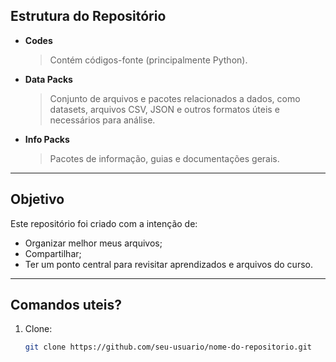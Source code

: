 ## Estrutura do Repositório

- **Codes**
  > Contém códigos-fonte (principalmente Python).

- **Data Packs**
  > Conjunto de arquivos e pacotes relacionados a dados, como datasets, arquivos CSV, JSON e outros formatos úteis e necessários para análise.

- **Info Packs**
  > Pacotes de informação, guias e documentações gerais.

---

## Objetivo

Este repositório foi criado com a intenção de:

- Organizar melhor meus arquivos;
- Compartilhar;
- Ter um ponto central para revisitar aprendizados e arquivos do curso.

---

## Comandos uteis?

1. Clone:
   ```bash
   git clone https://github.com/seu-usuario/nome-do-repositorio.git
